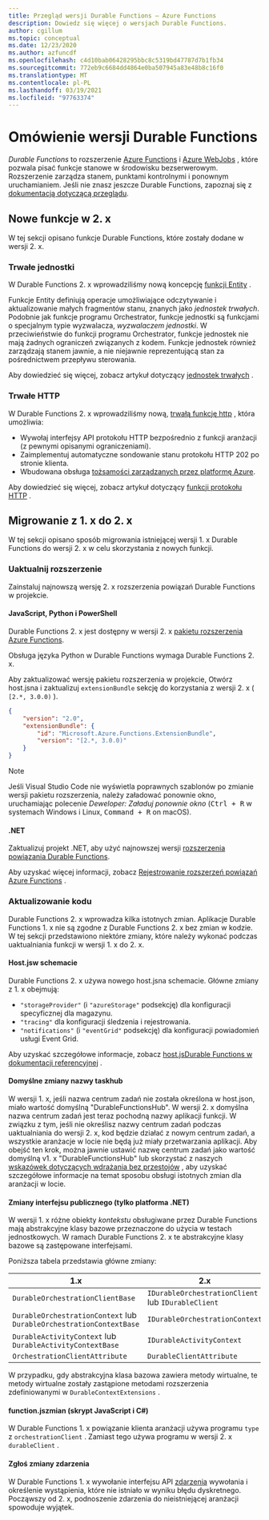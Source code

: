 ```yaml
---
title: Przegląd wersji Durable Functions — Azure Functions
description: Dowiedz się więcej o wersjach Durable Functions.
author: cgillum
ms.topic: conceptual
ms.date: 12/23/2020
ms.author: azfuncdf
ms.openlocfilehash: c4d10bab06428295bbc8c5319bd47787d7b1fb34
ms.sourcegitcommit: 772eb9c6684dd4864e0ba507945a83e48b8c16f0
ms.translationtype: MT
ms.contentlocale: pl-PL
ms.lasthandoff: 03/19/2021
ms.locfileid: "97763374"
---
```

# <a name="durable-functions-versions-overview"></a>Omówienie wersji Durable Functions

*Durable Functions* to rozszerzenie [Azure Functions](../functions-overview.md) i [Azure WebJobs](../../app-service/webjobs-create.md) , które pozwala pisać funkcje stanowe w środowisku bezserwerowym. Rozszerzenie zarządza stanem, punktami kontrolnymi i ponownym uruchamianiem. Jeśli nie znasz jeszcze Durable Functions, zapoznaj się z [dokumentacją dotyczącą przeglądu](durable-functions-overview.md).

## <a name="new-features-in-2x"></a>Nowe funkcje w 2. x

W tej sekcji opisano funkcje Durable Functions, które zostały dodane w wersji 2. x.

### <a name="durable-entities"></a>Trwałe jednostki

W Durable Functions 2. x wprowadziliśmy nową koncepcję [funkcji Entity](durable-functions-entities.md) .

Funkcje Entity definiują operacje umożliwiające odczytywanie i aktualizowanie małych fragmentów stanu, znanych jako *jednostek trwałych*. Podobnie jak funkcje programu Orchestrator, funkcje jednostki są funkcjami o specjalnym typie wyzwalacza, *wyzwalaczem jednostki*. W przeciwieństwie do funkcji programu Orchestrator, funkcje jednostek nie mają żadnych ograniczeń związanych z kodem. Funkcje jednostek również zarządzają stanem jawnie, a nie niejawnie reprezentującą stan za pośrednictwem przepływu sterowania.

Aby dowiedzieć się więcej, zobacz artykuł dotyczący [jednostek trwałych](durable-functions-entities.md) .

### <a name="durable-http"></a>Trwałe HTTP

W Durable Functions 2. x wprowadziliśmy nową, [trwałą funkcję http](durable-functions-http-features.md#consuming-http-apis) , która umożliwia:

* Wywołaj interfejsy API protokołu HTTP bezpośrednio z funkcji aranżacji (z pewnymi opisanymi ograniczeniami).
* Zaimplementuj automatyczne sondowanie stanu protokołu HTTP 202 po stronie klienta.
* Wbudowana obsługa [tożsamości zarządzanych przez platformę Azure](../../active-directory/managed-identities-azure-resources/overview.md).

Aby dowiedzieć się więcej, zobacz artykuł dotyczący [funkcji protokołu HTTP](durable-functions-http-features.md#consuming-http-apis) .

## <a name="migrate-from-1x-to-2x"></a>Migrowanie z 1. x do 2. x

W tej sekcji opisano sposób migrowania istniejącej wersji 1. x Durable Functions do wersji 2. x w celu skorzystania z nowych funkcji.

### <a name="upgrade-the-extension"></a>Uaktualnij rozszerzenie

Zainstaluj najnowszą wersję 2. x rozszerzenia powiązań Durable Functions w projekcie.

#### <a name="javascript-python-and-powershell"></a>JavaScript, Python i PowerShell

Durable Functions 2. x jest dostępny w wersji 2. x [pakietu rozszerzenia Azure Functions](../functions-bindings-register.md#extension-bundles).

Obsługa języka Python w Durable Functions wymaga Durable Functions 2. x.

Aby zaktualizować wersję pakietu rozszerzenia w projekcie, Otwórz host.jsna i zaktualizuj `extensionBundle` sekcję do korzystania z wersji 2. x ( `[2.*, 3.0.0)` ).

```json
{
    "version": "2.0",
    "extensionBundle": {
        "id": "Microsoft.Azure.Functions.ExtensionBundle",
        "version": "[2.*, 3.0.0)"
    }
}
```

> [!NOTE]
> Jeśli Visual Studio Code nie wyświetla poprawnych szablonów po zmianie wersji pakietu rozszerzenia, należy załadować ponownie okno, uruchamiając polecenie *Deweloper: Załaduj ponownie okno* (<kbd>Ctrl + R</kbd> w systemach Windows i Linux, <kbd>Command + R</kbd> on macOS).

#### <a name="net"></a>.NET

Zaktualizuj projekt .NET, aby użyć najnowszej wersji [rozszerzenia powiązania Durable Functions](https://www.nuget.org/packages/Microsoft.Azure.WebJobs.Extensions.DurableTask).

Aby uzyskać więcej informacji, zobacz [Rejestrowanie rozszerzeń powiązań Azure Functions](../functions-bindings-register.md#local-csharp) .

### <a name="update-your-code"></a>Aktualizowanie kodu

Durable Functions 2. x wprowadza kilka istotnych zmian. Aplikacje Durable Functions 1. x nie są zgodne z Durable Functions 2. x bez zmian w kodzie. W tej sekcji przedstawiono niektóre zmiany, które należy wykonać podczas uaktualniania funkcji w wersji 1. x do 2. x.

#### <a name="hostjson-schema"></a>Host.jsw schemacie

Durable Functions 2. x używa nowego host.jsna schemacie. Główne zmiany z 1. x obejmują:

* `"storageProvider"` (i `"azureStorage"` podsekcję) dla konfiguracji specyficznej dla magazynu.
* `"tracing"` dla konfiguracji śledzenia i rejestrowania.
* `"notifications"` (i `"eventGrid"` podsekcję) dla konfiguracji powiadomień usługi Event Grid.

Aby uzyskać szczegółowe informacje, zobacz [host.jsDurable Functions w dokumentacji referencyjnej](durable-functions-bindings.md#durable-functions-2-0-host-json) .

#### <a name="default-taskhub-name-changes"></a>Domyślne zmiany nazwy taskhub

W wersji 1. x, jeśli nazwa centrum zadań nie została określona w host.json, miało wartość domyślną "DurableFunctionsHub". W wersji 2. x domyślna nazwa centrum zadań jest teraz pochodną nazwy aplikacji funkcji. W związku z tym, jeśli nie określisz nazwy centrum zadań podczas uaktualniania do wersji 2. x, kod będzie działać z nowym centrum zadań, a wszystkie aranżacje w locie nie będą już miały przetwarzania aplikacji. Aby obejść ten krok, można jawnie ustawić nazwę centrum zadań jako wartość domyślną v1. x "DurableFunctionsHub" lub skorzystać z naszych [wskazówek dotyczących wdrażania bez przestojów](durable-functions-zero-downtime-deployment.md) , aby uzyskać szczegółowe informacje na temat sposobu obsługi istotnych zmian dla aranżacji w locie.

#### <a name="public-interface-changes-net-only"></a>Zmiany interfejsu publicznego (tylko platforma .NET)

W wersji 1. x różne obiekty _kontekstu_ obsługiwane przez Durable Functions mają abstrakcyjne klasy bazowe przeznaczone do użycia w testach jednostkowych. W ramach Durable Functions 2. x te abstrakcyjne klasy bazowe są zastępowane interfejsami.

Poniższa tabela przedstawia główne zmiany:

| 1.x | 2.x |
|----------|----------|
| `DurableOrchestrationClientBase` | `IDurableOrchestrationClient` lub `IDurableClient` |
| `DurableOrchestrationContext` lub `DurableOrchestrationContextBase` | `IDurableOrchestrationContext` |
| `DurableActivityContext` lub `DurableActivityContextBase` | `IDurableActivityContext` |
| `OrchestrationClientAttribute` | `DurableClientAttribute` |

W przypadku, gdy abstrakcyjna klasa bazowa zawiera metody wirtualne, te metody wirtualne zostały zastąpione metodami rozszerzenia zdefiniowanymi w `DurableContextExtensions` .

#### <a name="functionjson-changes-javascript-and-c-script"></a>function.jszmian (skrypt JavaScript i C#)

W Durable Functions 1. x powiązanie klienta aranżacji używa programu `type` z `orchestrationClient` . Zamiast tego używa programu w wersji 2. x `durableClient` .

#### <a name="raise-event-changes"></a>Zgłoś zmiany zdarzenia

W Durable Functions 1. x wywołanie interfejsu API [zdarzenia](durable-functions-external-events.md#send-events) wywołania i określenie wystąpienia, które nie istniało w wyniku błędu dyskretnego. Począwszy od 2. x, podnoszenie zdarzenia do nieistniejącej aranżacji spowoduje wyjątek.
